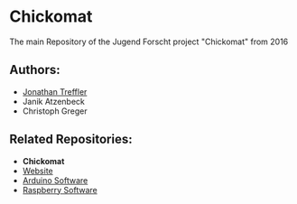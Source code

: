 # Chickomat

The main Repository of the Jugend Forscht project "Chickomat" from 2016

## Authors:
- [Jonathan Treffler](https://github.com/TessyPowder)
- Janik Atzenbeck
- Christoph Greger

## Related Repositories:
- __Chickomat__
- [Website](https://github.com/chickomat/chickomat.github.io)
- [Arduino Software](https://github.com/chickomat/arduino-control-software)
- [Raspberry Software](https://github.com/chickomat/raspberry-control-software)

